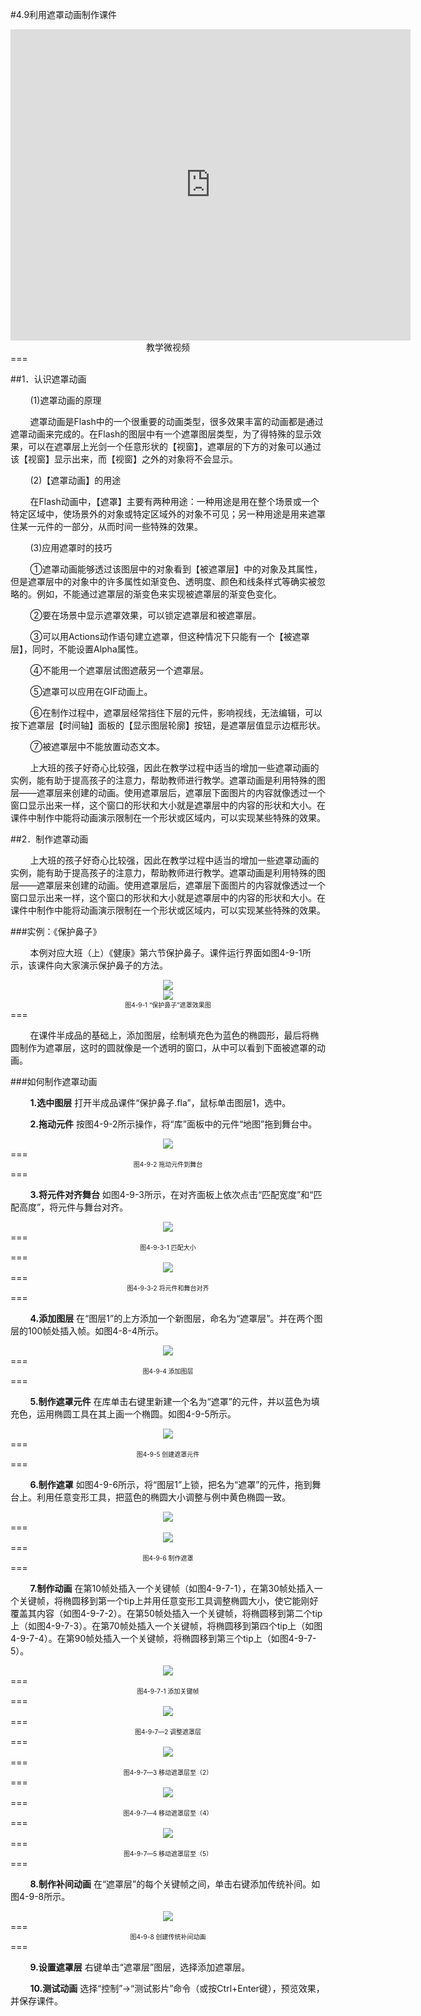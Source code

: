 #4.9利用遮罩动画制作课件

<div align="center"><iframe frameborder="0" width="640" height="498" src="https://v.qq.com/iframe/player.html?vid=j0534gnuxmw&tiny=0&auto=0" allowfullscreen></iframe></div>
<div align="center"><span style="font-size:14px">教学微视频</span></div>
===

##1．认识遮罩动画

&nbsp;&nbsp;&nbsp;&nbsp;&nbsp;&nbsp;&nbsp;&nbsp;(1)遮罩动画的原理

&nbsp;&nbsp;&nbsp;&nbsp;&nbsp;&nbsp;&nbsp;&nbsp;遮罩动画是Flash中的一个很重要的动画类型，很多效果丰富的动画都是通过遮罩动画来完成的。在Flash的图层中有一个遮罩图层类型，为了得特殊的显示效果，可以在遮罩层上光剑一个任意形状的【视窗】，遮罩层的下方的对象可以通过该【视窗】显示出来，而【视窗】之外的对象将不会显示。

&nbsp;&nbsp;&nbsp;&nbsp;&nbsp;&nbsp;&nbsp;&nbsp;(2)【遮罩动画】的用途

&nbsp;&nbsp;&nbsp;&nbsp;&nbsp;&nbsp;&nbsp;&nbsp;在Flash动画中，【遮罩】主要有两种用途：一种用途是用在整个场景或一个特定区域中，使场景外的对象或特定区域外的对象不可见；另一种用途是用来遮罩住某一元件的一部分，从而时间一些特殊的效果。

&nbsp;&nbsp;&nbsp;&nbsp;&nbsp;&nbsp;&nbsp;&nbsp;(3)应用遮罩时的技巧

&nbsp;&nbsp;&nbsp;&nbsp;&nbsp;&nbsp;&nbsp;&nbsp;①遮罩动画能够透过该图层中的对象看到【被遮罩层】中的对象及其属性，但是遮罩层中的对象中的许多属性如渐变色、透明度、颜色和线条样式等确实被忽略的。例如，不能通过遮罩层的渐变色来实现被遮罩层的渐变色变化。

&nbsp;&nbsp;&nbsp;&nbsp;&nbsp;&nbsp;&nbsp;&nbsp;②要在场景中显示遮罩效果，可以锁定遮罩层和被遮罩层。

&nbsp;&nbsp;&nbsp;&nbsp;&nbsp;&nbsp;&nbsp;&nbsp;③可以用Actions动作语句建立遮罩，但这种情况下只能有一个【被遮罩层】，同时，不能设置Alpha属性。

&nbsp;&nbsp;&nbsp;&nbsp;&nbsp;&nbsp;&nbsp;&nbsp;④不能用一个遮罩层试图遮蔽另一个遮罩层。

&nbsp;&nbsp;&nbsp;&nbsp;&nbsp;&nbsp;&nbsp;&nbsp;⑤遮罩可以应用在GIF动画上。

&nbsp;&nbsp;&nbsp;&nbsp;&nbsp;&nbsp;&nbsp;&nbsp;⑥在制作过程中，遮罩层经常挡住下层的元件，影响视线，无法编辑，可以按下遮罩层【时间轴】面板的【显示图层轮廓】按钮，是遮罩层值显示边框形状。

&nbsp;&nbsp;&nbsp;&nbsp;&nbsp;&nbsp;&nbsp;&nbsp;⑦被遮罩层中不能放置动态文本。

&nbsp;&nbsp;&nbsp;&nbsp;&nbsp;&nbsp;&nbsp;&nbsp;上大班的孩子好奇心比较强，因此在教学过程中适当的增加一些遮罩动画的实例，能有助于提高孩子的注意力，帮助教师进行教学。遮罩动画是利用特殊的图层——遮罩层来创建的动画。使用遮罩层后，遮罩层下面图片的内容就像透过一个窗口显示出来一样，这个窗口的形状和大小就是遮罩层中的内容的形状和大小。在课件中制作中能将动画演示限制在一个形状或区域内，可以实现某些特殊的效果。

##2．制作遮罩动画

&nbsp;&nbsp;&nbsp;&nbsp;&nbsp;&nbsp;&nbsp;&nbsp;上大班的孩子好奇心比较强，因此在教学过程中适当的增加一些遮罩动画的实例，能有助于提高孩子的注意力，帮助教师进行教学。遮罩动画是利用特殊的图层——遮罩层来创建的动画。使用遮罩层后，遮罩层下面图片的内容就像透过一个窗口显示出来一样，这个窗口的形状和大小就是遮罩层中的内容的形状和大小。在课件中制作中能将动画演示限制在一个形状或区域内，可以实现某些特殊的效果。

###实例：《保护鼻子》

&nbsp;&nbsp;&nbsp;&nbsp;&nbsp;&nbsp;&nbsp;&nbsp;本例对应大班（上）《健康》第六节保护鼻子。课件运行界面如图4-9-1所示，该课件向大家演示保护鼻子的方法。

<div align="center"><img src="/assets/4-8-1.png"></div>
<div align="center"><img src="/assets/4-8-2.png"></div>
<div align="center"><span style="font-size:10px">图4-9-1  “保护鼻子”遮罩效果图</span></div>
===

&nbsp;&nbsp;&nbsp;&nbsp;&nbsp;&nbsp;&nbsp;&nbsp;在课件半成品的基础上，添加图层，绘制填充色为蓝色的椭圆形，最后将椭圆制作为遮罩层，这时的圆就像是一个透明的窗口，从中可以看到下面被遮罩的动画。

###如何制作遮罩动画

&nbsp;&nbsp;&nbsp;&nbsp;&nbsp;&nbsp;&nbsp;&nbsp;**1.选中图层**   打开半成品课件“保护鼻子.fla”，鼠标单击图层1，选中。

&nbsp;&nbsp;&nbsp;&nbsp;&nbsp;&nbsp;&nbsp;&nbsp;**2.拖动元件**   按图4-9-2所示操作，将“库”面板中的元件“地图”拖到舞台中。

<div align="center"><img src="/assets/4-8-3.png"></div>
===
<div align="center"><span style="font-size:10px">图4-9-2   拖动元件到舞台</span></div>
===

&nbsp;&nbsp;&nbsp;&nbsp;&nbsp;&nbsp;&nbsp;&nbsp;**3.将元件对齐舞台**   如图4-9-3所示，在对齐面板上依次点击“匹配宽度”和“匹配高度”，将元件与舞台对齐。

<div align="center"><img src="/assets/4-8-4.png"></div>
===
<div align="center"><span style="font-size:10px">图4-9-3-1   匹配大小</span></div>
===

<div align="center"><img src="/assets/4-8-5.png"></div>
===
<div align="center"><span style="font-size:10px">图4-9-3-2   将元件和舞台对齐</span></div>
===

&nbsp;&nbsp;&nbsp;&nbsp;&nbsp;&nbsp;&nbsp;&nbsp;**4.添加图层**  在“图层1”的上方添加一个新图层，命名为“遮罩层”。并在两个图层的100帧处插入帧。如图4-8-4所示。

<div align="center"><img src="/assets/4-8-6.png"></div>
===
<div align="center"><span style="font-size:10px">图4-9-4   添加图层</span></div>
===

&nbsp;&nbsp;&nbsp;&nbsp;&nbsp;&nbsp;&nbsp;&nbsp;**5.制作遮罩元件** 在库单击右键里新建一个名为“遮罩”的元件，并以蓝色为填充色，运用椭圆工具在其上画一个椭圆。如图4-9-5所示。

<div align="center"><img src="/assets/4-8-7.png"></div>
===
<div align="center"><span style="font-size:10px">图4-9-5  创建遮罩元件</span></div>
===

&nbsp;&nbsp;&nbsp;&nbsp;&nbsp;&nbsp;&nbsp;&nbsp;**6.制作遮罩**  如图4-9-6所示，将“图层1”上锁，把名为“遮罩”的元件，拖到舞台上。利用任意变形工具，把蓝色的椭圆大小调整与例中黄色椭圆一致。

<div align="center"><img src="/assets/4-8-8.png"></div>
===
<div align="center"><img src="/assets/4-8-9.png"></div>
===
<div align="center"><span style="font-size:10px">图4-9-6  制作遮罩</span></div>
===

&nbsp;&nbsp;&nbsp;&nbsp;&nbsp;&nbsp;&nbsp;&nbsp;**7.制作动画**  在第10帧处插入一个关键帧（如图4-9-7-1），在第30帧处插入一个关键帧，将椭圆移到第一个tip上并用任意变形工具调整椭圆大小，使它能刚好覆盖其内容（如图4-9-7-2）。在第50帧处插入一个关键帧，将椭圆移到第二个tip上（如图4-9-7-3）。在第70帧处插入一个关键帧，将椭圆移到第四个tip上（如图4-9-7-4）。在第90帧处插入一个关键帧，将椭圆移到第三个tip上（如图4-9-7-5）。

<div align="center"><img src="/assets/4-8-10.png"></div>
===
<div align="center"><span style="font-size:10px">图4-9-7-1  添加关键帧</span></div>
===
<div align="center"><img src="/assets/4-8-11.png"></div>
===
<div align="center"><span style="font-size:10px">图4-9-7—2  调整遮罩层</span></div>
===
<div align="center"><img src="/assets/4-8-12.png"></div>
===
<div align="center"><span style="font-size:10px">图4-9-7—3  移动遮罩层至（2）</span></div>
===
<div align="center"><img src="/assets/4-8-13.png"></div>
===
<div align="center"><span style="font-size:10px">图4-9-7—4 移动遮罩层至（4）</span></div>
===
<div align="center"><img src="/assets/4-8-14.png"></div>
===
<div align="center"><span style="font-size:10px">图4-9-7—5  移动遮罩层至（5）</span></div>
===

&nbsp;&nbsp;&nbsp;&nbsp;&nbsp;&nbsp;&nbsp;&nbsp;**8.制作补间动画**  在“遮罩层”的每个关键帧之间，单击右键添加传统补间。如图4-9-8所示。

<div align="center"><img src="/assets/4-8-15.png"></div>
===
<div align="center"><span style="font-size:10px">图4-9-8  创建传统补间动画</span></div>
===

&nbsp;&nbsp;&nbsp;&nbsp;&nbsp;&nbsp;&nbsp;&nbsp;**9.设置遮罩层**  右键单击“遮罩层”图层，选择添加遮罩层。

&nbsp;&nbsp;&nbsp;&nbsp;&nbsp;&nbsp;&nbsp;&nbsp;**10.测试动画**   选择“控制”→“测试影片”命令（或按Ctrl+Enter键），预览效果，并保存课件。





